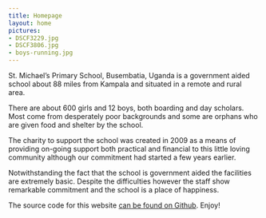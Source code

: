 ```yaml
---
title: Homepage
layout: home
pictures:
- DSCF3229.jpg
- DSCF3806.jpg
- boys-running.jpg
---
```


St. Michael’s Primary School, Busembatia, Uganda is a government aided school about 88 miles from Kampala and situated in a remote and rural area.

There are about 600 girls and 12 boys, both boarding and day scholars. Most come from desperately poor backgrounds and some are orphans who are given food and shelter by the school.

The charity to support the school was created in 2009 as a means of providing on-going support both practical and financial to this little loving community although our commitment had started a few years earlier.

Notwithstanding the fact that the school is government aided the facilities are extremely basic. Despite the difficulties however the staff show remarkable commitment and the school is a place of happiness.

The source code for this website [can be found on Github](https://github.com/Eelviny/fsmu.co.uk). Enjoy!

